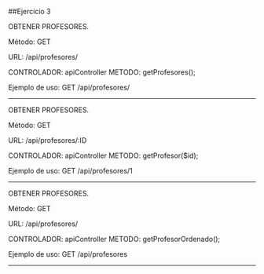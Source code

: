 ##Ejercicio 3

OBTENER PROFESORES.

Método: GET

URL: /api/profesores/

CONTROLADOR: apiController
METODO: getProfesores();

Ejemplo de uso: GET /api/profesores/

----------------------------------------

OBTENER PROFESORES.

Método: GET

URL: /api/profesores/:ID

CONTROLADOR: apiController
METODO: getProfesor($id);

Ejemplo de uso: GET /api/profesores/1

----------------------------------------

OBTENER PROFESORES.

Método: GET

URL: /api/profesores/

CONTROLADOR: apiController
METODO: getProfesorOrdenado();

Ejemplo de uso: GET /api/profesores

----------------------------------------